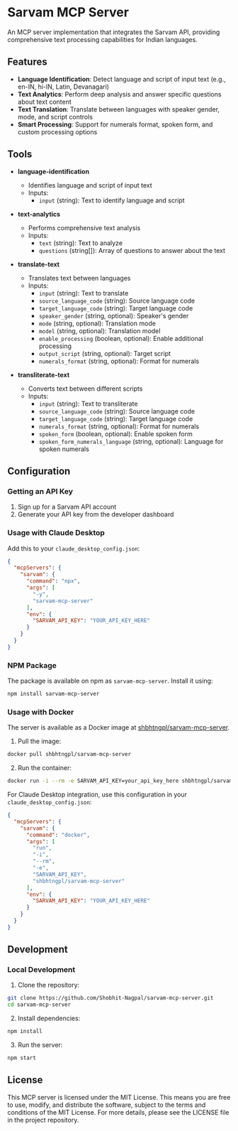 # Sarvam MCP Server

An MCP server implementation that integrates the Sarvam API, providing comprehensive text processing capabilities for Indian languages.

## Features

- **Language Identification**: Detect language and script of input text (e.g., en-IN, hi-IN, Latin, Devanagari)
- **Text Analytics**: Perform deep analysis and answer specific questions about text content
- **Text Translation**: Translate between languages with speaker gender, mode, and script controls
- **Smart Processing**: Support for numerals format, spoken form, and custom processing options

## Tools

- **language-identification**
  - Identifies language and script of input text
  - Inputs:
    - `input` (string): Text to identify language and script

- **text-analytics**
  - Performs comprehensive text analysis
  - Inputs:
    - `text` (string): Text to analyze
    - `questions` (string[]): Array of questions to answer about the text

- **translate-text**
  - Translates text between languages
  - Inputs:
    - `input` (string): Text to translate
    - `source_language_code` (string): Source language code
    - `target_language_code` (string): Target language code
    - `speaker_gender` (string, optional): Speaker's gender
    - `mode` (string, optional): Translation mode
    - `model` (string, optional): Translation model
    - `enable_processing` (boolean, optional): Enable additional processing
    - `output_script` (string, optional): Target script
    - `numerals_format` (string, optional): Format for numerals

- **transliterate-text**
  - Converts text between different scripts
  - Inputs:
    - `input` (string): Text to transliterate
    - `source_language_code` (string): Source language code
    - `target_language_code` (string): Target language code
    - `numerals_format` (string, optional): Format for numerals
    - `spoken_form` (boolean, optional): Enable spoken form
    - `spoken_form_numerals_language` (string, optional): Language for spoken numerals

## Configuration

### Getting an API Key

1. Sign up for a Sarvam API account
2. Generate your API key from the developer dashboard

### Usage with Claude Desktop

Add this to your `claude_desktop_config.json`:

```json
{
  "mcpServers": {
    "sarvam": {
      "command": "npx",
      "args": [
        "-y",
        "sarvam-mcp-server"
      ],
      "env": {
        "SARVAM_API_KEY": "YOUR_API_KEY_HERE"
      }
    }
  }
}
```

### NPM Package

The package is available on npm as `sarvam-mcp-server`. Install it using:

```bash
npm install sarvam-mcp-server
```

### Usage with Docker

The server is available as a Docker image at [shbhtngpl/sarvam-mcp-server](https://hub.docker.com/repository/docker/shbhtngpl/sarvam-mcp-server).

1. Pull the image:
```bash
docker pull shbhtngpl/sarvam-mcp-server
```

2. Run the container:
```bash
docker run -i --rm -e SARVAM_API_KEY=your_api_key_here shbhtngpl/sarvam-mcp-server
```

For Claude Desktop integration, use this configuration in your `claude_desktop_config.json`:

```json
{
  "mcpServers": {
    "sarvam": {
      "command": "docker",
      "args": [
        "run",
        "-i",
        "--rm",
        "-e",
        "SARVAM_API_KEY",
        "shbhtngpl/sarvam-mcp-server"
      ],
      "env": {
        "SARVAM_API_KEY": "YOUR_API_KEY_HERE"
      }
    }
  }
}
```

## Development

### Local Development

1. Clone the repository:
```bash
git clone https://github.com/Shobhit-Nagpal/sarvam-mcp-server.git
cd sarvam-mcp-server
```

2. Install dependencies:
```bash
npm install
```

3. Run the server:
```bash
npm start
```

## License

This MCP server is licensed under the MIT License. This means you are free to use, modify, and distribute the software, subject to the terms and conditions of the MIT License. For more details, please see the LICENSE file in the project repository.
